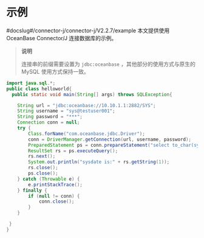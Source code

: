 # 示例 

#docslug#/connector-j/connector-j/V2.2.7/example
本文提供使用 OceanBase Connector/J 连接数据库的示例。

>**说明**
>
>连接串的前缀需要设置为 `jdbc:oceanbase` ，其他部分的使用方式与原生的 MySQL 使用方式保持一致。

```java
import java.sql.*;
public class helloworld{
  public static void main(String[] args) throws SQLException{

    String url = "jdbc:oceanbase://10.10.1.1:2882/SYS";
    String username = "sys@testuser001";
    String password = "***";    
    Connection conn = null;
    try {
        Class.forName("com.oceanbase.jdbc.Driver");
        conn = DriverManager.getConnection(url, username, password);
        PreparedStatement ps = conn.prepareStatement("select to_char(sysdate,'yyyy-MM-dd HH24:mi:ss') from dual;");
        ResultSet rs = ps.executeQuery();
        rs.next();
        System.out.println("sysdate is:" + rs.getString(1));
        rs.close();
        ps.close();
    } catch (Throwable e) {
        e.printStackTrace();
    } finally {
        if (null != conn) {
            conn.close();
        }
    }

 }
}
```



